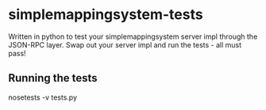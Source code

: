 simplemappingsystem-tests
=========================

Written in python to test your simplemappingsystem server impl through the JSON-RPC layer. Swap out your server impl and run the tests - all must pass!


Running the tests
-----------------

nosetests -v tests.py